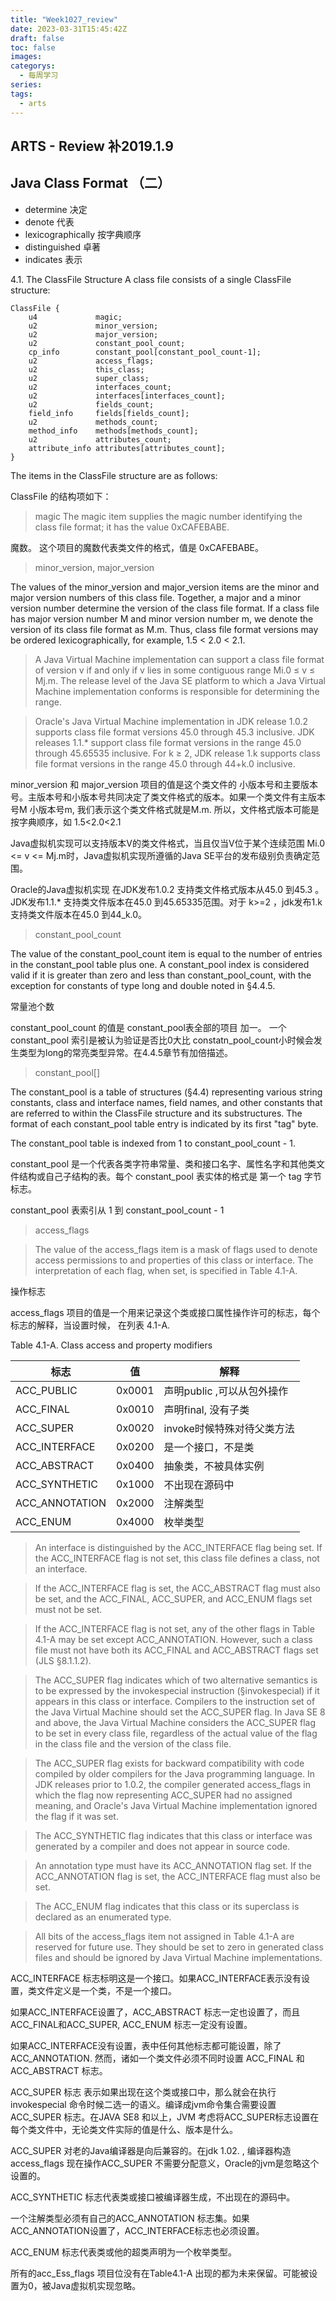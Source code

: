 ```yaml
---
title: "Week1027_review"
date: 2023-03-31T15:45:42Z
draft: false 
toc: false
images:
categorys:
  - 每周学习
series:
tags:
  - arts 
---
```


## ARTS - Review 补2019.1.9
## Java Class Format （二）

* determine 决定
* denote 代表
* lexicographically 按字典顺序
* distinguished 卓著
* indicates 表示


4.1. The ClassFile Structure
A class file consists of a single ClassFile structure:

```
ClassFile {
    u4             magic;
    u2             minor_version;
    u2             major_version;
    u2             constant_pool_count;
    cp_info        constant_pool[constant_pool_count-1];
    u2             access_flags;
    u2             this_class;
    u2             super_class;
    u2             interfaces_count;
    u2             interfaces[interfaces_count];
    u2             fields_count;
    field_info     fields[fields_count];
    u2             methods_count;
    method_info    methods[methods_count];
    u2             attributes_count;
    attribute_info attributes[attributes_count];
}
```
The items in the ClassFile structure are as follows:

ClassFile 的结构项如下：

> magic
The magic item supplies the magic number identifying the class file format; it has the value 0xCAFEBABE.

魔数。 这个项目的魔数代表类文件的格式，值是 0xCAFEBABE。

> minor_version, major_version
> 
The values of the minor_version and major_version items are the minor and major version numbers of this class file. Together, a major and a minor version number determine the version of the class file format. If a class file has major version number M and minor version number m, we denote the version of its class file format as M.m. Thus, class file format versions may be ordered lexicographically, for example, 1.5 < 2.0 < 2.1.
>
>A Java Virtual Machine implementation can support a class file format of version v if and only if v lies in some contiguous range Mi.0 ≤ v ≤ Mj.m. The release level of the Java SE platform to which a Java Virtual Machine implementation conforms is responsible for determining the range.

>Oracle's Java Virtual Machine implementation in JDK release 1.0.2 supports class file format versions 45.0 through 45.3 inclusive. JDK releases 1.1.* support class file format versions in the range 45.0 through 45.65535 inclusive. For k ≥ 2, JDK release 1.k supports class file format versions in the range 45.0 through 44+k.0 inclusive.

minor_version 和 major_version 项目的值是这个类文件的 小版本号和主要版本号。主版本号和小版本号共同决定了类文件格式的版本。如果一个类文件有主版本号M 小版本号m, 我们表示这个类文件格式就是M.m. 所以，文件格式版本可能是按字典顺序，如 1.5<2.0<2.1

Java虚拟机实现可以支持版本V的类文件格式，当且仅当V位于某个连续范围 Mi.0 <= v <= Mj.m时，Java虚拟机实现所遵循的Java SE平台的发布级别负责确定范围。

Oracle的Java虚拟机实现 在JDK发布1.0.2 支持类文件格式版本从45.0 到45.3 。JDK发布1.1.* 支持类文件版本在45.0 到45.65335范围。对于 k>=2 ，jdk发布1.k 支持类文件版本在45.0 到44_k.0。


>constant_pool_count
>
The value of the constant_pool_count item is equal to the number of entries in the constant_pool table plus one. A constant_pool index is considered valid if it is greater than zero and less than constant_pool_count, with the exception for constants of type long and double noted in §4.4.5.

常量池个数

constant_pool_count 的值是 constant_pool表全部的项目 加一。 一个constant_pool 索引是被认为验证是否比0大比 constatn_pool_count小时候会发生类型为long的常亮类型异常。在4.4.5章节有加倍描述。

>constant_pool[]
>
The constant_pool is a table of structures (§4.4) representing various string constants, class and interface names, field names, and other constants that are referred to within the ClassFile structure and its substructures. The format of each constant_pool table entry is indicated by its first "tag" byte.
>
The constant_pool table is indexed from 1 to constant_pool_count - 1.

constant_pool 是一个代表各类字符串常量、类和接口名字、属性名字和其他类文件结构或自己子结构的表。每个 constant_pool 表实体的格式是 第一个 tag 字节标志。

constant_pool 表索引从 1 到 constant_pool_count  - 1



>access_flags

>The value of the access_flags item is a mask of flags used to denote access permissions to and properties of this class or interface. The interpretation of each flag, when set, is specified in Table 4.1-A.
>

操作标志

access_flags 项目的值是一个用来记录这个类或接口属性操作许可的标志，每个标志的解释，当设置时候， 在列表 4.1-A. 

Table 4.1-A. Class access and property modifiers


| 标志 | 值 | 解释 |
|---| ---| ---|
| ACC_PUBLIC |0x0001	 |声明public ,可以从包外操作 |
|ACC_FINAL| 0x0010 |声明final, 没有子类
| ACC_SUPER	| 0x0020 |invoke时候特殊对待父类方法
| ACC_INTERFACE | 0x0200 |是一个接口，不是类
| ACC_ABSTRACT | 0x0400 | 抽象类，不被具体实例
| ACC_SYNTHETIC | 0x1000 | 不出现在源码中
| ACC_ANNOTATION | 0x2000 | 注解类型
| ACC_ENUM | 0x4000 | 枚举类型


>An interface is distinguished by the ACC_INTERFACE flag being set. If the ACC_INTERFACE flag is not set, this class file defines a class, not an interface.

>If the ACC_INTERFACE flag is set, the ACC_ABSTRACT flag must also be set, and the ACC_FINAL, ACC_SUPER, and ACC_ENUM flags set must not be set.

>If the ACC_INTERFACE flag is not set, any of the other flags in Table 4.1-A may be set except ACC_ANNOTATION. However, such a class file must not have both its ACC_FINAL and ACC_ABSTRACT flags set (JLS §8.1.1.2).

>The ACC_SUPER flag indicates which of two alternative semantics is to be expressed by the invokespecial instruction (§invokespecial) if it appears in this class or interface. Compilers to the instruction set of the Java Virtual Machine should set the ACC_SUPER flag. In Java SE 8 and above, the Java Virtual Machine considers the ACC_SUPER flag to be set in every class file, regardless of the actual value of the flag in the class file and the version of the class file.

>The ACC_SUPER flag exists for backward compatibility with code compiled by older compilers for the Java programming language. In JDK releases prior to 1.0.2, the compiler generated access_flags in which the flag now representing ACC_SUPER had no assigned meaning, and Oracle's Java Virtual Machine implementation ignored the flag if it was set.

>The ACC_SYNTHETIC flag indicates that this class or interface was generated by a compiler and does not appear in source code.

>An annotation type must have its ACC_ANNOTATION flag set. If the ACC_ANNOTATION flag is set, the ACC_INTERFACE flag must also be set.

>The ACC_ENUM flag indicates that this class or its superclass is declared as an enumerated type.

>All bits of the access_flags item not assigned in Table 4.1-A are reserved for future use. They should be set to zero in generated class files and should be ignored by Java Virtual Machine implementations.


ACC_INTERFACE 标志标明这是一个接口。如果ACC_INTERFACE表示没有设置，类文件定义是一个类，不是一个接口。

如果ACC_INTERFACE设置了，ACC_ABSTRACT 标志一定也设置了，而且ACC_FINAL和ACC_SUPER, ACC_ENUM 标志一定没有设置。

如果ACC_INTERFACE没有设置，表中任何其他标志都可能设置，除了ACC_ANNOTATION. 然而，诸如一个类文件必须不同时设置 ACC_FINAL 和ACC_ABSTRACT 标志。

ACC_SUPER 标志 表示如果出现在这个类或接口中，那么就会在执行 invokespecial 命令时候二选一的语义。编译成jvm命令集合需要设置ACC_SUPER 标志。在JAVA SE8 和以上，JVM 考虑将ACC_SUPER标志设置在每个类文件中，无论类文件实际的值是什么、版本是什么。

ACC_SUPER 对老的Java编译器是向后兼容的。在jdk 1.02. , 编译器构造 access_flags 现在操作ACC_SUPER 不需要分配意义，Oracle的jvm是忽略这个设置的。


ACC_SYNTHETIC 标志代表类或接口被编译器生成，不出现在的源码中。

一个注解类型必须有自己的ACC_ANNOTATION 标志集。如果 ACC_ANNOTATION设置了，ACC_INTERFACE标志也必须设置。

ACC_ENUM 标志代表类或他的超类声明为一个枚举类型。

所有的acc_Ess_flags 项目位没有在Table4.1-A 出现的都为未来保留。可能被设置为0，被Java虚拟机实现忽略。













